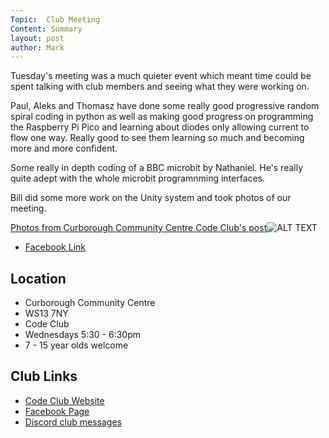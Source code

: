```yaml
---
Topic:  Club Meeting
Content: Summary
layout: post
author: Mark
---
```

Tuesday's meeting was a much quieter event which meant time could be spent talking with club members and seeing what they were working on.

Paul, Aleks and Thomasz have done some really good progressive random spiral coding in python as well as making good progress on programming the Raspberry Pi Pico and learning about diodes only allowing current to flow one way. Really good to see them learning so much and becoming more and more confident.

Some really in depth coding of a BBC microbit by Nathaniel. He's really quite adept with the whole microbit programnming interfaces.

Bill did some more work on the Unity system and took photos of our meeting.

[Photos from Curborough Community Centre Code Club's post](https://www.facebook.com/1481985248595237/posts/4942912172502510/)![ALT TEXT](https://scontent.fbhx6-1.fna.fbcdn.net/v/t39.30808-6/288675794_4942910932502634_2136179283496955697_n.jpg?stp=dst-jpg_p720x720&_nc_cat=103&ccb=1-7&_nc_sid=5f2048&_nc_ohc=aniMzEkV8DYAX_Q58hN&_nc_ht=scontent.fbhx6-1.fna&edm=AKK4YLsEAAAA&oh=00_AfD1RX1FNjvOz1DRMfZspWeIqNDu8cLyg-jvaBFJOSX3oA&oe=652AC6E9)

* [Facebook Link](https://www.facebook.com/1481985248595237/posts/4942912172502510/)

## Location

* Curborough Community Centre
* WS13 7NY
* Code Club
* Wednesdays 5:30 - 6:30pm
* 7 - 15 year olds welcome

## Club Links

* [Code Club Website](https://lichfield-code-club.github.io/)
* [Facebook Page](https://www.facebook.com/LichfieldCoders)
* [Discord club messages](https://discord.gg/szz6xGK)
